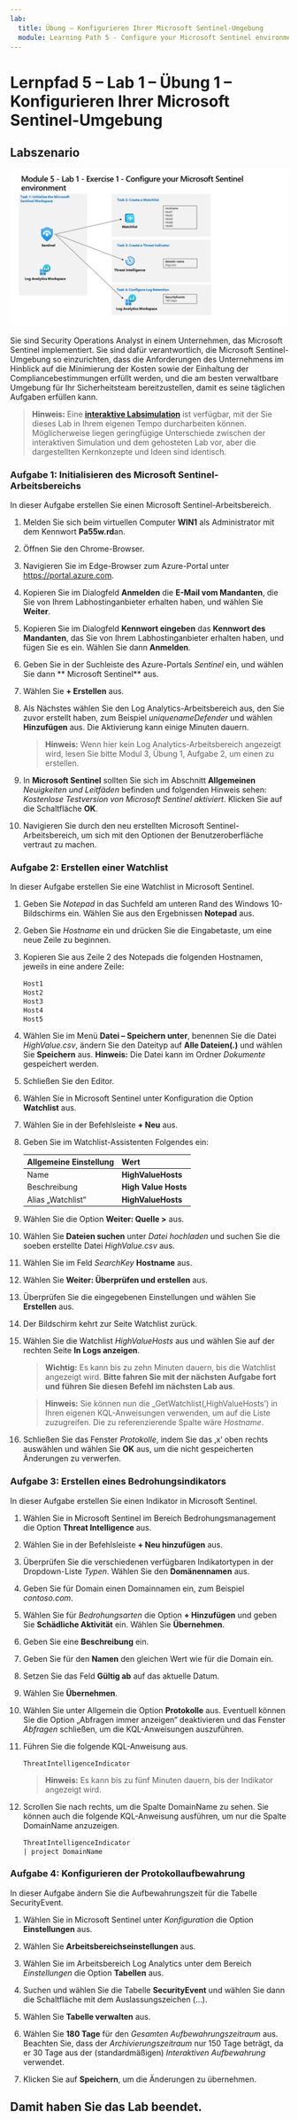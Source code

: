 ```yaml
---
lab:
  title: Übung – Konfigurieren Ihrer Microsoft Sentinel-Umgebung
  module: Learning Path 5 - Configure your Microsoft Sentinel environment
---
```


# Lernpfad 5 – Lab 1 – Übung 1 – Konfigurieren Ihrer Microsoft Sentinel-Umgebung

## Labszenario

![Übersicht über Lab.](../Media/SC-200-Lab_Diagrams_Mod5_L1_Ex1.png)

Sie sind Security Operations Analyst in einem Unternehmen, das Microsoft Sentinel implementiert. Sie sind dafür verantwortlich, die Microsoft Sentinel-Umgebung so einzurichten, dass die Anforderungen des Unternehmens im Hinblick auf die Minimierung der Kosten sowie der Einhaltung der Compliancebestimmungen erfüllt werden, und die am besten verwaltbare Umgebung für Ihr Sicherheitsteam bereitzustellen, damit es seine täglichen Aufgaben erfüllen kann.

>**Hinweis:** Eine **[interaktive Labsimulation](https://mslabs.cloudguides.com/guides/SC-200%20Lab%20Simulation%20-%20Configure%20your%20Microsoft%20Sentinel%20environment)** ist verfügbar, mit der Sie dieses Lab in Ihrem eigenen Tempo durcharbeiten können. Möglicherweise liegen geringfügige Unterschiede zwischen der interaktiven Simulation und dem gehosteten Lab vor, aber die dargestellten Kernkonzepte und Ideen sind identisch. 


### Aufgabe 1: Initialisieren des Microsoft Sentinel-Arbeitsbereichs

In dieser Aufgabe erstellen Sie einen Microsoft Sentinel-Arbeitsbereich.

1. Melden Sie sich beim virtuellen Computer **WIN1** als Administrator mit dem Kennwort **Pa55w.rd**an.  

1. Öffnen Sie den Chrome-Browser.

1. Navigieren Sie im Edge-Browser zum Azure-Portal unter https://portal.azure.com.

1. Kopieren Sie im Dialogfeld **Anmelden** die **E-Mail vom Mandanten**, die Sie von Ihrem Labhostinganbieter erhalten haben, und wählen Sie **Weiter**.

1. Kopieren Sie im Dialogfeld **Kennwort eingeben** das **Kennwort des Mandanten**, das Sie von Ihrem Labhostinganbieter erhalten haben, und fügen Sie es ein. Wählen Sie dann **Anmelden**.

1. Geben Sie in der Suchleiste des Azure-Portals *Sentinel* ein, und wählen Sie dann ** Microsoft Sentinel** aus.

1. Wählen Sie **+ Erstellen** aus.

1. Als Nächstes wählen Sie den Log Analytics-Arbeitsbereich aus, den Sie zuvor erstellt haben, zum Beispiel *uniquenameDefender* und wählen **Hinzufügen** aus. Die Aktivierung kann einige Minuten dauern.

    >**Hinweis:** Wenn hier kein Log Analytics-Arbeitsbereich angezeigt wird, lesen Sie bitte Modul 3, Übung 1, Aufgabe 2, um einen zu erstellen.

1. In **Microsoft Sentinel** sollten Sie sich im Abschnitt **Allgemeinen** *Neuigkeiten und Leitfäden* befinden und folgenden Hinweis sehen: *Kostenlose Testversion von Microsoft Sentinel aktiviert*. Klicken Sie auf die Schaltfläche **OK**.

1. Navigieren Sie durch den neu erstellten Microsoft Sentinel-Arbeitsbereich, um sich mit den Optionen der Benutzeroberfläche vertraut zu machen.

### Aufgabe 2: Erstellen einer Watchlist

In dieser Aufgabe erstellen Sie eine Watchlist in Microsoft Sentinel.

1. Geben Sie *Notepad* in das Suchfeld am unteren Rand des Windows 10-Bildschirms ein. Wählen Sie aus den Ergebnissen **Notepad** aus.

1. Geben Sie *Hostname* ein und drücken Sie die Eingabetaste, um eine neue Zeile zu beginnen.

1. Kopieren Sie aus Zeile 2 des Notepads die folgenden Hostnamen, jeweils in eine andere Zeile:

    ```Notepad
    Host1
    Host2
    Host3
    Host4
    Host5
    ```

1. Wählen Sie im Menü **Datei – Speichern unter**, benennen Sie die Datei *HighValue.csv*, ändern Sie den Dateityp auf **Alle Dateien(*.*)** und wählen Sie **Speichern** aus. **Hinweis:** Die Datei kann im Ordner *Dokumente* gespeichert werden.

1. Schließen Sie den Editor.

1. Wählen Sie in Microsoft Sentinel unter Konfiguration die Option **Watchlist** aus.

1. Wählen Sie in der Befehlsleiste **+ Neu** aus.

1. Geben Sie im Watchlist-Assistenten Folgendes ein:

    |Allgemeine Einstellung|Wert|
    |---|---|
    |Name|**HighValueHosts**|
    |Beschreibung|**High Value Hosts**|
    |Alias „Watchlist“|**HighValueHosts**|

1. Wählen Sie die Option **Weiter: Quelle >** aus.

1. Wählen Sie **Dateien suchen** unter *Datei hochladen* und suchen Sie die soeben erstellte Datei *HighValue.csv* aus.

1. Wählen Sie im Feld *SearchKey* **Hostname** aus.

1. Wählen Sie **Weiter: Überprüfen und erstellen** aus.

1. Überprüfen Sie die eingegebenen Einstellungen und wählen Sie **Erstellen** aus.

1. Der Bildschirm kehrt zur Seite Watchlist zurück.

1. Wählen Sie die Watchlist *HighValueHosts* aus und wählen Sie auf der rechten Seite **In Logs anzeigen**.

    >**Wichtig:** Es kann bis zu zehn Minuten dauern, bis die Watchlist angezeigt wird. **Bitte fahren Sie mit der nächsten Aufgabe fort und führen Sie diesen Befehl im nächsten Lab aus**.
    
    >**Hinweis:** Sie können nun die _GetWatchlist(‚HighValueHosts’) in Ihren eigenen KQL-Anweisungen verwenden, um auf die Liste zuzugreifen. Die zu referenzierende Spalte wäre *Hostname*.

1. Schließen Sie das Fenster *Protokolle*, indem Sie das ‚x‘ oben rechts auswählen und wählen Sie **OK** aus, um die nicht gespeicherten Änderungen zu verwerfen.


### Aufgabe 3: Erstellen eines Bedrohungsindikators

In dieser Aufgabe erstellen Sie einen Indikator in Microsoft Sentinel.

1. Wählen Sie in Microsoft Sentinel im Bereich Bedrohungsmanagement die Option **Threat Intelligence** aus.

1. Wählen Sie in der Befehlsleiste **+ Neu hinzufügen** aus.

1. Überprüfen Sie die verschiedenen verfügbaren Indikatortypen in der Dropdown-Liste *Typen*. Wählen Sie den **Domänennamen** aus. 

1. Geben Sie für Domain einen Domainnamen ein, zum Beispiel *contoso.com*.

1. Wählen Sie für *Bedrohungsarten* die Option **+ Hinzufügen** und geben Sie **Schädliche Aktivität** ein. Wählen Sie **Übernehmen**.

1. Geben Sie eine **Beschreibung** ein.

1. Geben Sie für den **Namen** den gleichen Wert wie für die Domain ein.

1. Setzen Sie das Feld **Gültig ab** auf das aktuelle Datum.

1. Wählen Sie **Übernehmen**.

1. Wählen Sie unter Allgemein die Option **Protokolle** aus. Eventuell können Sie die Option „Abfragen immer anzeigen“ deaktivieren und das Fenster *Abfragen* schließen, um die KQL-Anweisungen auszuführen.

1. Führen Sie die folgende KQL-Anweisung aus.

    ```KQL
    ThreatIntelligenceIndicator
    ```

    >**Hinweis:** Es kann bis zu fünf Minuten dauern, bis der Indikator angezeigt wird.

1. Scrollen Sie nach rechts, um die Spalte DomainName zu sehen. Sie können auch die folgende KQL-Anweisung ausführen, um nur die Spalte DomainName anzuzeigen. 

    ```KQL
    ThreatIntelligenceIndicator 
    | project DomainName
    ```


### Aufgabe 4: Konfigurieren der Protokollaufbewahrung

In dieser Aufgabe ändern Sie die Aufbewahrungszeit für die Tabelle SecurityEvent.

1. Wählen Sie in Microsoft Sentinel unter *Konfiguration* die Option **Einstellungen** aus.

1. Wählen Sie **Arbeitsbereichseinstellungen** aus.

1. Wählen Sie im Arbeitsbereich Log Analytics unter dem Bereich *Einstellungen* die Option **Tabellen** aus.

1. Suchen und wählen Sie die Tabelle **SecurityEvent** und wählen Sie dann die Schaltfläche mit dem Auslassungszeichen (…).

1. Wählen Sie **Tabelle verwalten** aus.

1. Wählen Sie **180 Tage** für den *Gesamten Aufbewahrungszeitraum* aus. Beachten Sie, dass der *Archivierungszeitraum* nur 150 Tage beträgt, da er 30 Tage aus der (standardmäßigen) *Interaktiven Aufbewahrung* verwendet.

1. Klicken Sie auf **Speichern**, um die Änderungen zu übernehmen.


## Damit haben Sie das Lab beendet.
